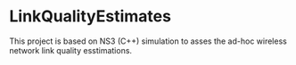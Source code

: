 # LinkQualityEstimates
This project is based on NS3 (C++) simulation to asses the ad-hoc wireless network link quality esstimations.
